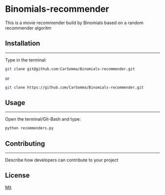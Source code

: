 # Binomials-recommender

This is a movie recommender build by Binomials based on a random recommender algoritm

## Installation
---
Type in the terminal:
```bash
git clone git@github.com:CarSomma/Binomials-recommender.git
```

or 
```bash
git clone https://github.com/CarSomma/Binomials-recommender.git
```
## Usage
---
Open the terminal/Git-Bash and type:
```bash
python recommenders.py
```

## Contributing
---

Describe how developers can contribute to your project

## License
[Mit](https://choosealicense.com/licenses/mit/)